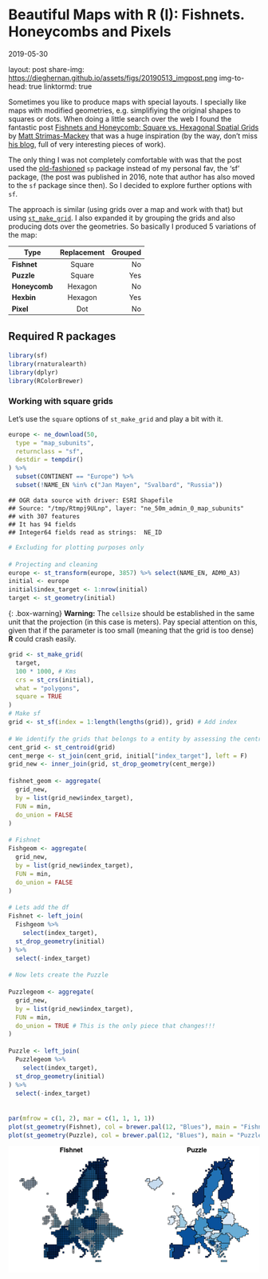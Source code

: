 Beautiful Maps with R (I): Fishnets. Honeycombs and Pixels
================
2019-05-30

layout: post share-img:
<https://dieghernan.github.io/assets/figs/20190513_imgpost.png>
img-to-head: true linktormd: true

Sometimes you like to produce maps with special layouts. I specially
like maps with modified geometries, e.g. simplifiying the original
shapes to squares or dots. When doing a little search over the web I
found the fantastic post [Fishnets and Honeycomb: Square vs. Hexagonal
Spatial Grids](http://strimas.com/spatial/hexagonal-grids/) by [Matt
Strimas-Mackey](http://strimas.com/about/) that was a huge inspiration
(by the way, don’t miss [his blog](http://strimas.com/#posts), full of
very interesting pieces of work).

The only thing I was not completely comfortable with was that the post
used the
[old-fashioned](https://geocompr.robinlovelace.net/intro.html#the-history-of-r-spatial)
`sp` package instead of my personal fav, the ‘sf’ package, (the post was
published in 2016, note that author has also moved to the `sf` package
since then). So I decided to explore further options with `sf`.

The approach is similar (using grids over a map and work with that) but
using
[`st_make_grid`](https://www.rdocumentation.org/packages/sf/versions/0.7-4/topics/st_make_grid).
I also expanded it by grouping the grids and also producing dots over
the geometries. So basically I produced 5 variations of the map:

| Type          | Replacement | Grouped |
| ------------- | :---------: | ------: |
| **Fishnet**   |   Square    |      No |
| **Puzzle**    |   Square    |     Yes |
| **Honeycomb** |   Hexagon   |      No |
| **Hexbin**    |   Hexagon   |     Yes |
| **Pixel**     |     Dot     |      No |

## Required R packages

``` r
library(sf)
library(rnaturalearth)
library(dplyr)
library(RColorBrewer)
```

### Working with square grids

Let’s use the `square` options of `st_make_grid` and play a bit with it.

``` r
europe <- ne_download(50,
  type = "map_subunits",
  returnclass = "sf",
  destdir = tempdir()
) %>%
  subset(CONTINENT == "Europe") %>%
  subset(!NAME_EN %in% c("Jan Mayen", "Svalbard", "Russia"))
```

    ## OGR data source with driver: ESRI Shapefile 
    ## Source: "/tmp/Rtmpj9ULnp", layer: "ne_50m_admin_0_map_subunits"
    ## with 307 features
    ## It has 94 fields
    ## Integer64 fields read as strings:  NE_ID

``` r
# Excluding for plotting purposes only

# Projecting and cleaning
europe <- st_transform(europe, 3857) %>% select(NAME_EN, ADM0_A3)
initial <- europe
initial$index_target <- 1:nrow(initial)
target <- st_geometry(initial)
```

{: .box-warning} <i class="fa fa-exclamation-triangle"></i> **Warning:**
The `cellsize` should be established in the same unit that the
projection (in this case is meters). Pay special attention on this,
given that if the parameter is too small (meaning that the grid is too
dense) **R** could crash easily.

``` r
grid <- st_make_grid(
  target,
  100 * 1000, # Kms
  crs = st_crs(initial),
  what = "polygons",
  square = TRUE
)
# Make sf
grid <- st_sf(index = 1:length(lengths(grid)), grid) # Add index

# We identify the grids that belongs to a entity by assessing the centroid
cent_grid <- st_centroid(grid)
cent_merge <- st_join(cent_grid, initial["index_target"], left = F)
grid_new <- inner_join(grid, st_drop_geometry(cent_merge))

fishnet_geom <- aggregate(
  grid_new,
  by = list(grid_new$index_target),
  FUN = min,
  do_union = FALSE
)

# Fishnet
Fishgeom <- aggregate(
  grid_new,
  by = list(grid_new$index_target),
  FUN = min,
  do_union = FALSE
)

# Lets add the df
Fishnet <- left_join(
  Fishgeom %>%
    select(index_target),
  st_drop_geometry(initial)
) %>%
  select(-index_target)

# Now lets create the Puzzle

Puzzlegeom <- aggregate(
  grid_new,
  by = list(grid_new$index_target),
  FUN = min,
  do_union = TRUE # This is the only piece that changes!!!
)

Puzzle <- left_join(
  Puzzlegeom %>%
    select(index_target),
  st_drop_geometry(initial)
) %>%
  select(-index_target)


par(mfrow = c(1, 2), mar = c(1, 1, 1, 1))
plot(st_geometry(Fishnet), col = brewer.pal(12, "Blues"), main = "Fishnet")
plot(st_geometry(Puzzle), col = brewer.pal(12, "Blues"), main = "Puzzle")
```

<img src="2019-05-30-Beautiful1_files/figure-gfm/20190530_squares-1.png" style="display: block; margin: auto;" />
